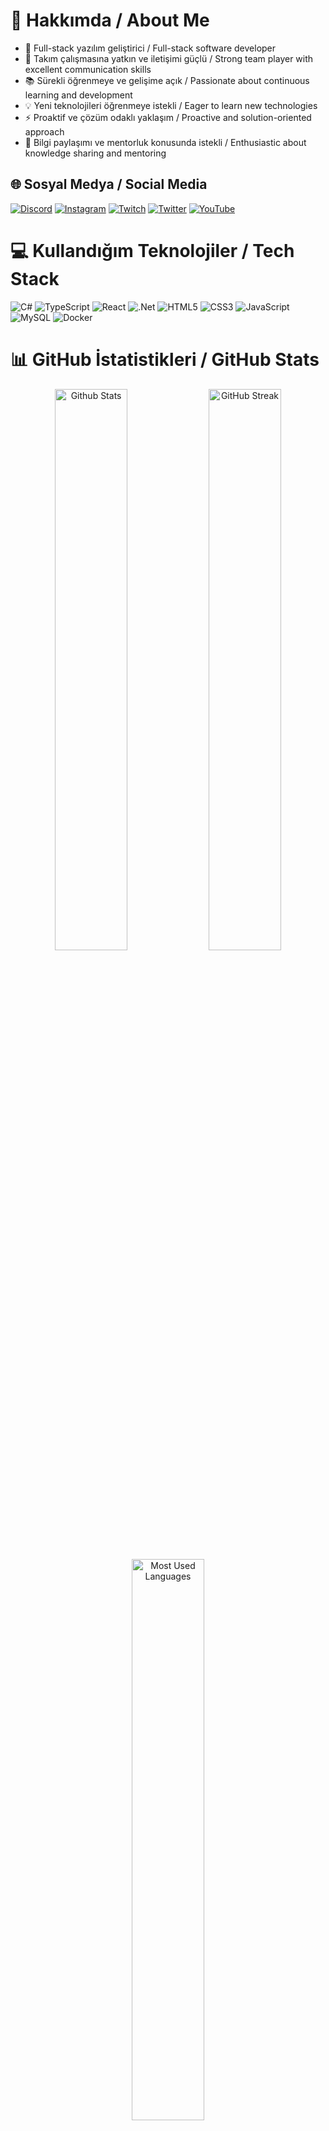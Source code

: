 # 💫 Hakkımda / About Me

- 🚀 Full-stack yazılım geliştirici / Full-stack software developer
- 👥 Takım çalışmasına yatkın ve iletişimi güçlü / Strong team player with excellent communication skills
- 📚 Sürekli öğrenmeye ve gelişime açık / Passionate about continuous learning and development
- 💡 Yeni teknolojileri öğrenmeye istekli / Eager to learn new technologies
- ⚡ Proaktif ve çözüm odaklı yaklaşım / Proactive and solution-oriented approach
- 🤝 Bilgi paylaşımı ve mentorluk konusunda istekli / Enthusiastic about knowledge sharing and mentoring

## 🌐 Sosyal Medya / Social Media
[![Discord](https://img.shields.io/badge/Discord-%237289DA.svg?logo=discord&logoColor=white)](https://discord.gg/y68R7arX) 
[![Instagram](https://img.shields.io/badge/Instagram-%23E4405F.svg?logo=Instagram&logoColor=white)](https://instagram.com/polegut/) 
[![Twitch](https://img.shields.io/badge/Twitch-%239146FF.svg?logo=Twitch&logoColor=white)](https://twitch.tv/polegut) 
[![Twitter](https://img.shields.io/badge/Twitter-%231DA1F2.svg?logo=Twitter&logoColor=white)](https://twitter.com/polegut) 
[![YouTube](https://img.shields.io/badge/YouTube-%23FF0000.svg?logo=YouTube&logoColor=white)](https://youtube.com/channel/UCHrgDXcBzj-zxO_zueRr1rg)

# 💻 Kullandığım Teknolojiler / Tech Stack
![C#](https://img.shields.io/badge/c%23-%23239120.svg?style=for-the-badge&logo=c-sharp&logoColor=white) 
![TypeScript](https://img.shields.io/badge/typescript-%23007ACC.svg?style=for-the-badge&logo=typescript&logoColor=white) 
![React](https://img.shields.io/badge/react-%2320232a.svg?style=for-the-badge&logo=react&logoColor=%2361DAFB)
![.Net](https://img.shields.io/badge/.NET-5C2D91?style=for-the-badge&logo=.net&logoColor=white)
![HTML5](https://img.shields.io/badge/html5-%23E34F26.svg?style=for-the-badge&logo=html5&logoColor=white) 
![CSS3](https://img.shields.io/badge/css3-%231572B6.svg?style=for-the-badge&logo=css3&logoColor=white)
![JavaScript](https://img.shields.io/badge/javascript-%23323330.svg?style=for-the-badge&logo=javascript&logoColor=%23F7DF1E)
![MySQL](https://img.shields.io/badge/mysql-%2300f.svg?style=for-the-badge&logo=mysql&logoColor=white)
![Docker](https://img.shields.io/badge/docker-%230db7ed.svg?style=for-the-badge&logo=docker&logoColor=white)

# 📊 GitHub İstatistikleri / GitHub Stats
<div align="center">
  <img src="https://github-readme-stats.vercel.app/api?username=emirdnz&theme=dark&hide_border=true&include_all_commits=true&count_private=true" width="48%" alt="Github Stats"/>
  <img src="https://github-readme-streak-stats.herokuapp.com/?user=emirdnz&theme=dark&hide_border=true" width="48%" alt="GitHub Streak"/>
  <img src="https://github-readme-stats.vercel.app/api/top-langs/?username=emirdnz&theme=dark&hide_border=true&include_all_commits=true&count_private=true&layout=compact" width="48%" alt="Most Used Languages"/>
</div>

## 🚀 Projelerim / My Projects

<table>
  <tr>
    <td width="49%" valign="top" style="background:#161b22; border:1px solid #30363d; border-radius:10px; padding:32px; margin:0 12px 24px 0;">
      <h3>
        <img src="https://img.icons8.com/ios-filled/28/ffffff/bus.png" style="vertical-align:middle; margin-right:8px;" alt="bus icon"/>
        <span style="color:#f0f6fc;">BUS-TICKET-SYSTEM</span>
      </h3>
      <hr>
      <b>Otobüs biletlerini çevrimiçi satma ve rezervasyon sistemi</b><br>
      <span style="color:#8b949e;">Online bus ticket sales and reservation system</span>
      <br><br>
      <img src="https://img.shields.io/badge/React-20232A?style=flat&logo=react&logoColor=61DAFB"/>
      <img src="https://img.shields.io/badge/TypeScript-007ACC?style=flat&logo=typescript&logoColor=white"/>
      <img src="https://img.shields.io/badge/.NET-512BD4?style=flat&logo=dotnet&logoColor=white"/>
      <img src="https://img.shields.io/badge/SQL%20Server-CC2927?style=flat&logo=microsoft-sql-server&logoColor=white"/>
      <br><br>
      <img src="https://img.shields.io/badge/Development-In%20Progress-blue?style=flat&logo=github"/>
      <span>Geliştirme Aşamasında / In Development</span>
    </td>
    <td width="2%"></td>
    <td width="49%" valign="top" style="background:#161b22; border:1px solid #30363d; border-radius:10px; padding:32px; margin:0 0 24px 12px;">
      <h3>
        <img src="https://img.icons8.com/ios-filled/28/ffffff/bank.png" style="vertical-align:middle; margin-right:8px;" alt="bank icon"/>
        <span style="color:#f0f6fc;">BANK-SYSTEM</span>
      </h3>
      <hr>
      <b>Temel bankacılık işlemleri yönetim platformu</b><br>
      <span style="color:#8b949e;">Basic banking operations management platform</span>
      <br><br>
      <img src="https://img.shields.io/badge/React-20232A?style=flat&logo=react&logoColor=61DAFB"/>
      <img src="https://img.shields.io/badge/TypeScript-007ACC?style=flat&logo=typescript&logoColor=white"/>
      <img src="https://img.shields.io/badge/.NET-512BD4?style=flat&logo=dotnet&logoColor=white"/>
      <img src="https://img.shields.io/badge/SQL%20Server-CC2927?style=flat&logo=microsoft-sql-server&logoColor=white"/>
      <br><br>
      <img src="https://img.shields.io/badge/Development-In%20Progress-blue?style=flat&logo=github"/>
      <span>Geliştirme Aşamasında / In Development</span>
    </td>
  </tr>
</table>


